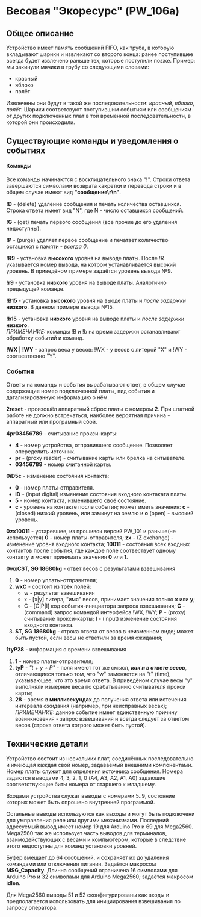 # Весовая "Экоресурс" (PW_106a)
## Общее описание
 Устройство имеет память сообщений FIFO, как труба, в которую вкладывают шарики и извлекают со второго конца: ранее поступившее всегда будет извлечено раньше тех, которые поступили позже. Пример: мы закинули мячики в трубу со следующими словами:
 - красный
 - яблоко
 - полёт
 
Извлечены они будут в такой же последовательности: *красный*, *яблоко*, *полёт*. Шарики соответсвуют поступившим событиям или сообщениям от других подключенных плат в той временной последовательности, в которой они происходили.

## Существующие команды и уведомления о событиях  
#### Команды 

Все команды начинаются с восклицательного знака "**!**". Строки ответа завершаются символами возврата какретки и перевода строки и в общем случае имеют вид **"сообщение\r\n"**.
 
**!D** - (delete) удаление сообщения и печать количества оставшихся. Строка ответа имеет вид "N",  где N - число оставшихся сообщений.
 
 **!G** - (get) печать первого сообщения (все прочие до его удаления недоступны).
 
 **!P** - (purge) удаляет первое сообщение и печатает количество осташихся с памяти - *всегда 0*.
 
 **!R9** - установка **высокого** уровня на выводе платы. После !R указывается номер вывода, на котром устанавливается высокий уровень. В приведёном примере задаётся уровень вывода №9.
 
 **!r9** - установка **низкого** уровня на выводе платы. Аналогично предыдущей команде.
 
 **!B15** - установка **высокого** уровня на выоде платы и *после задержки* **низкого**. В данном примере вывода №15.
 
 **!b15** - установка **низкого** уровня на выводе платы и *после задержки* **низкого**.  
  *ПРИМЕЧАНИЕ:* команды !B и !b на время задержки останавливают обработку событий и команд.
 
 **!WX** | **!WY** - запрос веса у весов: !WX - у весов с литерой "X" и !WY - соотвевтвенно "Y".

### События

Ответы на команды и события вырабатывают ответ, в общем случае содержащие номер подключенной платы, вид события и датализированную информацию о нём. 

**2reset** - произошёл аппаратный сброс платы с номером **2**. При штатной работе не должно встречаться, наиболее вероятная причина - аппаратный или програмный сбой.

**4pr03456789** - считывание прокси-карты:
+ **4** - номер устройства, отправившего сообщение. Позволяет опеределить источник.
+ **pr** - (proxy reader) - считывание карты или брелка на ситывателе.
+ **03456789** - номер считанной карты.
  
**0iD5c** - изменение состояния контакта:
+ **0** - номер платы-отправителя.
+ **iD** - (input digital) изменение состояния входного контаката платы.
+ **5** - номер контакта, изменившего своё состояние.
+ **с** - уровень на контакте после события; может иметь значения: **c** - (closed) низкий уровень, или замкнут на землю и  **o** (open) - высокий уровень.

**0zx10011** - устаревшее, из прошивок версий PW_101 и раньше(не используется)
**0** - номер платы-отправителя; **zx** -  (Z exchange) - изменение уровня входного контакта; **10011** - состояния всех входных контактов после события, где каждое поле соотвествует одному контакту и может принимать значения **0** или **1**.

**0wxCST, SG 18680kg** - ответ весов с результатами взвешивания  
1. **0** - номер уплаты-отправителя;  
2. **wxC** - состоит из трёх полей:  
    + w - результат взвешивания  
    + x - [x|y] литера, "имя" весов, принимает значения только **x** или **y**;  
    + С - [C|P|I] код события-инициатора запроса взвешивания; **C**  - (command) запрос командой интерфейса !WX, !WY; **P** - (proxy) считывание прокси-карты; **I** - (input) изменение состояния входного контакта.  
3. **ST, SG 18680kg** - строка ответа от весов в неизменном виде; может быть пустой, если весы не ответили за время ожидания;  

**1tyP28** - информация о времени взвешивания
1. **1**  - номер платы-отправителя;
2. **tyP** - *"t + y + P"* - поля имеют тот же смысл, ***как и в ответе весов***, отличающиеся только том, что "w" заменяется на "t" (time), указывающее, что это время ответа. В приведёном случае весы "y" выполняли измерние веса по срабатыванию считывателя прокси карты;
3. **28**  - время **в миллисекундах** до получения ответа или истечения интервала ожидания (например, при неисправных весах);
 *ПРИМЕЧАНИЕ:* данное событие имеет единственную причину возникновения - запрос взвешивания и всегда следует за ответом весов (строка ответа котрого может быть пустой).

## Технические детали

Устройство состоит из нескольких плат, соединённых последовательно и имеющая каждая свой номер, задаваемый внешними компонентами. Номер платы служит для опреления источника сообщения. Номера задаются выводами 4, 3, 2, 1, 0 (A4, A3, A2, A1, A0) задающие соответствующие биты номера от старшего к младшему.

Входами устройства служат выводы с номерами 5..9, состояние которых может быть опрошено внутренней программой.

Остальные выводы используются как выходы и могут быть подключени для умправления реле или другими механизмами. Последний адресуемый вывод имеет номер 19 для Arduino Pro и 69 для Mega2560. Mega2560 так же использует часть выводов для терминалов, взаимодействующих с весами и компьютером, которые в следствие этого недоступны для команд установки уровней.

Буфер вмещает до 64 сообщений, и сохраняет их до удаления командами или отключения питания. Задаётся макросом **MSG_Capacity**. Длинна сообщений ограничена 16 символами для Arduino Pro и 32 символами для Arduino Mega2560; задаётся макросом **idlen**.

Для Mega2560 выводы 51 и 52 сконфигурированы как входы и предполагается использовать для инициирования взвешивания по запросу оператора.






